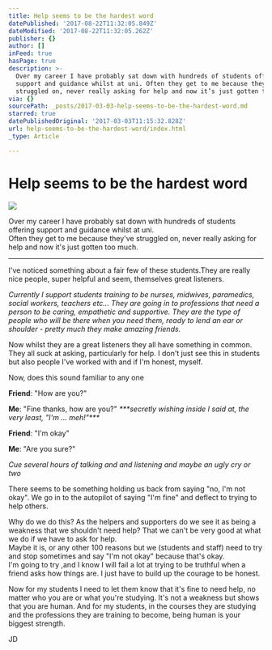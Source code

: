 ```yaml
---
title: Help seems to be the hardest word
datePublished: '2017-08-22T11:32:05.849Z'
dateModified: '2017-08-22T11:32:05.262Z'
publisher: {}
author: []
inFeed: true
hasPage: true
description: >-
  Over my career I have probably sat down with hundreds of students offering
  support and guidance whilst at uni. Often they get to me because they’ve
  struggled on, never really asking for help and now it’s just gotten too much.
via: {}
sourcePath: _posts/2017-03-03-help-seems-to-be-the-hardest-word.md
starred: true
datePublishedOriginal: '2017-03-03T11:15:32.828Z'
url: help-seems-to-be-the-hardest-word/index.html
_type: Article

---
```

# Help seems to be the hardest word
![](https://the-grid-user-content.s3-us-west-2.amazonaws.com/654d4cd7-66ee-4193-9624-6305f004b8ac.gif)

Over my career I have probably sat down with hundreds of students offering support and guidance whilst at uni.   
Often they get to me because they've struggled on, never really asking for help and now it's just gotten too much.

---

I've noticed something about a fair few of these students.They are really nice people, super helpful and seem, themselves great listeners.

_Currently I support students training to be nurses, midwives, paramedics, social workers, teachers etc... They are going in to professions that need a person to be caring, empathetic and supportive. They are the type of people who will be there when you need them, ready to lend an ear or shoulder - pretty much they make amazing friends._

Now whilst they are a great listeners they all have something in common. They all suck at asking, particularly for help. I don't just see this in students but also people I've worked with and if I'm honest, myself.

Now, does this sound familiar to any one

**Friend**: "How are you?"

**Me**: "Fine thanks, how are you?" _\*\*\*secretly wishing inside I said at, the very least, "I'm ... meh!"\*\*\*_

**Friend**: "I'm okay"

**Me**: "Are you sure?"

_Cue several hours of talking and and listening and maybe an ugly cry or two_

There seems to be something holding us back from saying "no, I'm not okay". We go in to the autopilot of saying "I'm fine" and deflect to trying to help others.

Why do we do this? As the helpers and supporters do we see it as being a weakness that we shouldn't need help? That we can't be very good at what we do if we have to ask for help.   
Maybe it is, or any other 100 reasons but we (students and staff) need to try and stop sometimes and say "I'm not okay" because that's okay.  
I'm going to try ,and I know I will fail a lot at trying to be truthful when a friend asks how things are. I just have to build up the courage to be honest.

Now for my students I need to let them know that it's fine to need help, no matter who you are or what you're studying. It's not a weakness but shows that you are human. And for my students, in the courses they are studying and the professions they are training to become, being human is your biggest strength.

JD